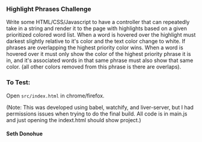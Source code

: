 ### Highlight Phrases Challenge

Write some HTML/CSS/Javascript to have a controller that can repeatedly take in a string and render it to the page with highlights based on a given prioritized colored word list.
When a word is hovered over the highlight must darkest slightly relative to it's color and the text color change to white.
If phrases are overlapping the highest priority color wins.
When a word is hovered over it must only show the color of the highest priority phrase it is in, and it's associated words in that same phrase must also show that same color. (all other colors removed from this phrase is there are overlaps).

### To Test:
 Open 
 ```src/index.html```
 in chrome/firefox.

(Note: This was developed using babel, watchify, and liver-server, but I had permissions issues when trying to do the final build. All code is in main.js and just opening the indext.html should show project.)
#### Seth Donohue